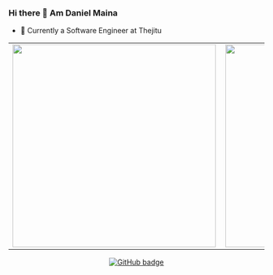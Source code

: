 ### Hi there 👋 Am Daniel Maina


- 🔭 Currently a Software Engineer  at Thejitu

<center>
  <table>
  <tr>
      <td><img width="400px" align="left" src="https://github-readme-stats.vercel.app/api?username=Danchiwaz&count_private=true&show_icons=true&theme=dark&layout=compact" /></td>
      <td><img width="400px" src="https://github-readme-streak-stats.herokuapp.com/?user=Danchiwaz&theme=dark" /></td>      
  </tr>   
  </table>
</center>
   



<p align="center">
  <a href="https://github.com/Danchiwaz?tab=followers">
    <img src="https://img.shields.io/github/followers/Danchiwaz?label=Followers&logo=GitHub&style=for-the-badge" alt="GitHub badge" />
  </a>
</p>
